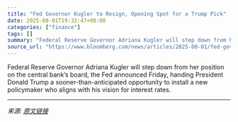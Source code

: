 ```yaml
---
title: "Fed Governor Kugler to Resign, Opening Spot for a Trump Pick"
date: 2025-08-01T19:32:47+08:00
categories: ["finance"]
tags: []
summary: "Federal Reserve Governor Adriana Kugler will step down from her position on the central bank’s board, the Fed announced Friday, handing President Donald Trump a sooner-than-anticipated opportunity to "
source_url: "https://www.bloomberg.com/news/articles/2025-08-01/fed-governor-adriana-kugler-to-resign-effective-aug-8"
---
```


Federal Reserve Governor Adriana Kugler will step down from her position on the central bank’s board, the Fed announced Friday, handing President Donald Trump a sooner-than-anticipated opportunity to install a new policymaker who aligns with his vision for interest rates.

---

*来源: [原文链接](https://www.bloomberg.com/news/articles/2025-08-01/fed-governor-adriana-kugler-to-resign-effective-aug-8)*
